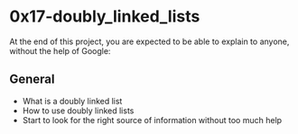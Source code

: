 # 0x17-doubly_linked_lists

At the end of this project, you are expected to be able to explain to anyone, without the help of Google:

## General
- What is a doubly linked list
- How to use doubly linked lists
- Start to look for the right source of information without too much help
